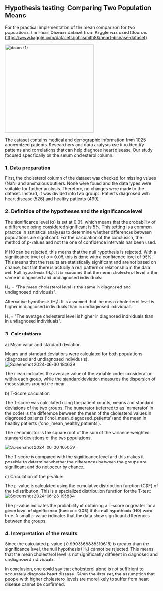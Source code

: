 ## Hypothesis testing: Comparing Two Population Means

For the practical implementation of the mean comparison for two populations, the Heart Disease dataset from Kaggle was used (Source: https://www.kaggle.com/datasets/johnsmith88/heart-disease-dataset).  

<img width="292" alt="daten (1)" src="https://github.com/user-attachments/assets/30f99669-87b5-4c18-865c-6ebd7646d6dd">

The dataset contains medical and demographic information from 1025 anonymized patients. Researchers and data analysts use it to identify patterns and correlations that can help diagnose heart disease. Our study focused specifically on the serum cholesterol column.

### 1. Data preparation

First, the cholesterol column of the dataset was checked for missing values (NaN) and anomalous outliers. None were found and the data types were suitable for further analysis. Therefore, no changes were made to the dataset. Instead, it was divided into two groups: Patients diagnosed with heart disease (526) and healthy patients (499).


### 2. Definition of the hypotheses and the significance level

The significance level (α) is set at 0.05, which means that the probability of a difference being considered significant is 5%. This setting is a common practice in statistical analyses to determine whether differences between populations are significant.
For the calculation of the conclusion, the method of p-values and not the one of confidence intervals has been used.

If H0 can be rejected, this means that the null hypothesis is rejected. With a significance level of α = 0.05, this is done with a confidence level of 95%. This means that the results are statistically significant and are not based on chance, but that there is actually a real pattern or relationship in the data set. 
Null hypothesis (H₀):
It is assumed that the mean cholesterol level is the same in diagnosed and undiagnosed individuals:

H₀ = "The mean cholesterol level is the same in diagnosed and undiagnosed individuals".

Alternative hypothesis (H₁):
It is assumed that the mean cholesterol level is higher in diagnosed individuals than in undiagnosed individuals:

H₁ = "The average cholesterol level is higher in diagnosed individuals than in undiagnosed individuals".

### 3. Calculations
a) Mean value and standard deviation:

Means and standard deviations were calculated for both populations (diagnosed and undiagnosed individuals). 
![Screenshot 2024-06-30 184639](https://github.com/user-attachments/assets/36f74972-9704-4c32-be5c-8247c1bbc73b)

The mean indicates the average value of the variable under consideration within each group, while the standard deviation measures the dispersion of these values around the mean.

b) T-Score calculation: 

The T-score was calculated using the patient counts, means and standard deviations of the two groups. The numerator (referred to as 'numerator' in the code) is the difference between the mean of the cholesterol values in diagnosed patients ('chol_mean_diagnosed_patients') and the mean in healthy patients ('chol_mean_healthy_patients').

The denominator is the square root of the sum of the variance-weighted standard deviations of the two populations.

![Screenshot 2024-06-30 185059](https://github.com/user-attachments/assets/6b174f25-5a4c-4b85-a7b4-435942017ef0)


The T-score is compared with the significance level and this makes it possible to determine whether the differences between the groups are significant and do not occur by chance.


c) Calculation of the p-value:

The p-value is calculated using the cumulative distribution function (CDF) of the t-distribution. This is a specialized distribution function for the T-test:
![Screenshot 2024-06-23 195834](https://github.com/user-attachments/assets/92203879-909f-4f66-824e-85d4b7e20eb9)

The p-value indicates the probability of obtaining a T-score or greater for a given level of significance (here α = 0.05) if the null hypothesis (H0) were true. A small p-value indicates that the data show significant differences between the groups.

### 4. Interpretation of the results

Since the calculated p-value ( 0.9993368838319615) is greater than the significance level, the null hypothesis (H₀) cannot be rejected. This means that the mean cholesterol level is not significantly different in diagnosed and undiagnosed individuals.

In conclusion, one could say that cholesterol alone is not sufficient to accurately diagnose heart disease. Given the data set, the assumption that people with higher cholesterol levels are more likely to suffer from heart disease cannot be confirmed.

